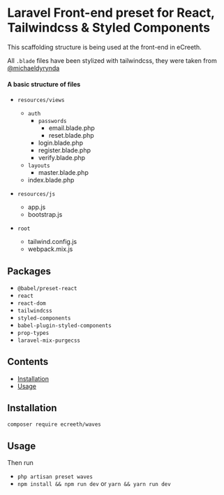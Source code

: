# Laravel Front-end preset for React, Tailwindcss & Styled Components 

This scaffolding structure is being used at the front-end in eCreeth.

All `.blade` files have been stylized with tailwindcss, they were taken from [@michaeldyrynda](https://github.com/laravel-frontend-presets/tailwindcss)

#### A basic structure of files
- `resources/views`
  - `auth`
    - `passwords`
      - email.blade.php
      - reset.blade.php
    - login.blade.php
    - register.blade.php 
    - verify.blade.php
  - `layouts`
    - master.blade.php
  - index.blade.php
  
- `resources/js`
  - app.js
  - bootstrap.js
  
- `root`
  - tailwind.config.js
  - webpack.mix.js
## Packages
- `@babel/preset-react`
- `react`
- `react-dom`
- `tailwindcss`
- `styled-components`
- `babel-plugin-styled-components`
- `prop-types`
- `laravel-mix-purgecss`

## Contents

- [Installation](#installation)
- [Usage](#usage)

## Installation
```bash
composer require ecreeth/waves
```
## Usage
Then run 
- `php artisan preset waves`
- `npm install && npm run dev` or `yarn && yarn run dev`

